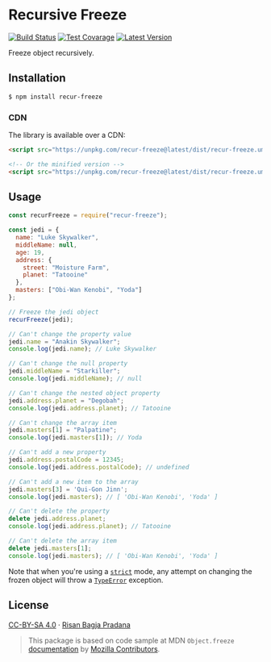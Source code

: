 # Recursive Freeze

[![Build Status](https://flat.badgen.net/travis/risan/recur-freeze)](https://travis-ci.org/risan/recur-freeze)
[![Test Covarage](https://flat.badgen.net/codecov/c/github/risan/recur-freeze)](https://codecov.io/gh/risan/recur-freeze)
[![Latest Version](https://flat.badgen.net/npm/v/recur-freeze)](https://www.npmjs.com/package/recur-freeze)

Freeze object recursively.

## Installation

```bash
$ npm install recur-freeze
```

### CDN

The library is available over a CDN:

```html
<script src="https://unpkg.com/recur-freeze@latest/dist/recur-freeze.umd.js"></script>

<!-- Or the minified version -->
<script src="https://unpkg.com/recur-freeze@latest/dist/recur-freeze.umd.min.js"></script>
```

## Usage

```js
const recurFreeze = require("recur-freeze");

const jedi = {
  name: "Luke Skywalker",
  middleName: null,
  age: 19,
  address: {
    street: "Moisture Farm",
    planet: "Tatooine"
  },
  masters: ["Obi-Wan Kenobi", "Yoda"]
};

// Freeze the jedi object
recurFreeze(jedi);

// Can't change the property value
jedi.name = "Anakin Skywalker";
console.log(jedi.name); // Luke Skywalker

// Can't change the null property
jedi.middleName = "Starkiller";
console.log(jedi.middleName); // null

// Can't change the nested object property
jedi.address.planet = "Degobah";
console.log(jedi.address.planet); // Tatooine

// Can't change the array item
jedi.masters[1] = "Palpatine";
console.log(jedi.masters[1]); // Yoda

// Can't add a new property
jedi.address.postalCode = 12345;
console.log(jedi.address.postalCode); // undefined

// Can't add a new item to the array
jedi.masters[3] = 'Qui-Gon Jinn';
console.log(jedi.masters); // [ 'Obi-Wan Kenobi', 'Yoda' ]

// Can't delete the property
delete jedi.address.planet;
console.log(jedi.address.planet); // Tatooine

// Can't delete the array item
delete jedi.masters[1];
console.log(jedi.masters); // [ 'Obi-Wan Kenobi', 'Yoda' ]
```

Note that when you're using a [`strict`](https://developer.mozilla.org/en-US/docs/Web/JavaScript/Reference/Strict_mode) mode, any attempt on changing the frozen object will throw a [`TypeError`](https://developer.mozilla.org/en-US/docs/Web/JavaScript/Reference/Global_Objects/TypeError) exception.

## License

[CC-BY-SA 4.0](https://github.com/risan/recur-freeze/blob/master/LICENSE.txt) · [Risan Bagja Pradana](https://bagja.net)

> This package is based on code sample at MDN `Object.freeze` [documentation](https://developer.mozilla.org/en-US/docs/Web/JavaScript/Reference/Global_Objects/Object/freeze) by [Mozilla Contributors](https://developer.mozilla.org/en-US/docs/MDN/About$history).
